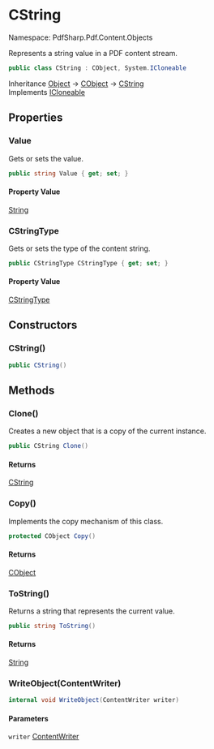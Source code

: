# CString

Namespace: PdfSharp.Pdf.Content.Objects

Represents a string value in a PDF content stream.

```csharp
public class CString : CObject, System.ICloneable
```

Inheritance [Object](https://docs.microsoft.com/en-us/dotnet/api/system.object) → [CObject](./pdfsharp.pdf.content.objects.cobject) → [CString](./pdfsharp.pdf.content.objects.cstring)<br>
Implements [ICloneable](https://docs.microsoft.com/en-us/dotnet/api/system.icloneable)

## Properties

### **Value**

Gets or sets the value.

```csharp
public string Value { get; set; }
```

#### Property Value

[String](https://docs.microsoft.com/en-us/dotnet/api/system.string)<br>

### **CStringType**

Gets or sets the type of the content string.

```csharp
public CStringType CStringType { get; set; }
```

#### Property Value

[CStringType](./pdfsharp.pdf.content.objects.cstringtype)<br>

## Constructors

### **CString()**

```csharp
public CString()
```

## Methods

### **Clone()**

Creates a new object that is a copy of the current instance.

```csharp
public CString Clone()
```

#### Returns

[CString](./pdfsharp.pdf.content.objects.cstring)<br>

### **Copy()**

Implements the copy mechanism of this class.

```csharp
protected CObject Copy()
```

#### Returns

[CObject](./pdfsharp.pdf.content.objects.cobject)<br>

### **ToString()**

Returns a string that represents the current value.

```csharp
public string ToString()
```

#### Returns

[String](https://docs.microsoft.com/en-us/dotnet/api/system.string)<br>

### **WriteObject(ContentWriter)**

```csharp
internal void WriteObject(ContentWriter writer)
```

#### Parameters

`writer` [ContentWriter](./pdfsharp.pdf.content.contentwriter)<br>

